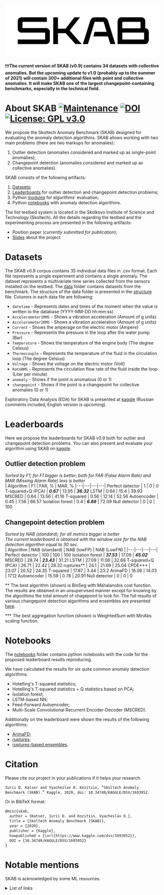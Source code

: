 ![skab](docs/pictures/skab.png)

❗️❗️❗️**The current version of SKAB (v0.9) contains 34 datasets with collective anomalies. But the upcoming update to v1.0 (probably up to the summer of 2021) will contain 300+ additional files with point and collective anomalies. It will make SKAB one of the largest changepoint-containing benchmarks, especially in the technical field.**

# About SKAB [![Maintenance](https://img.shields.io/badge/Maintained%3F-yes-green.svg)](https://github.com/waico/SKAB/graphs/commit-activity) [![DOI](https://img.shields.io/badge/DOI-10.34740/kaggle/dsv/1693952-blue.svg)](https://doi.org/10.34740/KAGGLE/DSV/1693952) [![License: GPL v3.0](https://img.shields.io/badge/License-GPL%20v3.0-green.svg)](https://www.gnu.org/licenses/gpl-3.0.html)
We propose the Skoltech Anomaly Benchmark (SKAB) designed for evaluating the anomaly detection algorithms. SKAB allows working with two main problems (there are two markups for anomalies):
1. Outlier detection (anomalies considered and marked up as single-point anomalies);
2. Changepoint detection (anomalies considered and marked up as collective anomalies).

SKAB consists of the following artifacts:
1. [Datasets](#datasets);
2. [Leaderboards](#leaderboards) for oultier detection and changepoint detection problems;
3. Python [modules](https://github.com/waico/SKAB/blob/master/utils/evaluating.py) for algorithms’ evaluation;
4. Python [notebooks](#notebooks) with anomaly detection algorithms.

The IIot testbed system is located in the Skolkovo Institute of Science and Technology (Skoltech).
All the details regarding the testbed and the experimenting process are presented in the following artifacts:
- Position paper (*currently submitted for publication*);
- [Slides](https://drive.google.com/open?id=1dHUevwPp6ftQCEKnRgB4KMp9oLBMSiDM) about the project.

<a name="datasets"></a>
# Datasets
The SKAB v0.9 corpus contains 35 individual data files in .csv format. Each file represents a single experiment and contains a single anomaly. The dataset represents a multivariate time series collected from the sensors installed on the testbed. The [data](data/) folder contains datasets from the benchmark. The structure of the data folder is presented in the [structure](./data/README.md) file. Columns in each data file are following:
- `datetime` - Represents dates and times of the moment when the value is written to the database (YYYY-MM-DD hh:mm:ss)
- `Accelerometer1RMS` - Shows a vibration acceleration (Amount of g units)
- `Accelerometer2RMS` - Shows a vibration acceleration (Amount of g units)
- `Current` - Shows the amperage on the electric motor (Ampere)
- `Pressure` - Represents the pressure in the loop after the water pump (Bar)
- `Temperature` - Shows the temperature of the engine body (The degree Celsius)
- `Thermocouple` - Represents the temperature of the fluid in the circulation loop (The degree Celsius)
- `Voltage` - Shows the voltage on the electric motor (Volt)
- `RateRMS` - Represents the circulation flow rate of the fluid inside the loop (Liter per minute)
- `anomaly` - Shows if the point is anomalous (0 or 1)
- `changepoint` - Shows if the point is a changepoint for collective anomalies (0 or 1)

Exploratory Data Analysis (EDA) for SKAB is presented at [kaggle](https://www.kaggle.com/newintown/eda-example) (Russian comments included, English version is upcoming).

<a name="leaderboards"></a>
# Leaderboards
Here we propose the leaderboards for SKAB v0.9 both for outlier and changepoint detection problems. You can also present and evaluate your algorithm using SKAB on [kaggle](https://www.kaggle.com/yuriykatser/skoltech-anomaly-benchmark-skab).

## Outlier detection problem
*Sorted by F1; for F1 bigger is better; both for FAR (False Alarm Rate) and MAR (Missing Alarm Rate) less is better*  
| Algorithm | F1 | FAR, % | MAR, %
|---|---|---|---|
Perfect detector | 1 | 0 | 0
T-squared+Q (PCA) | ***0.67*** | 13.95 | ***36.32***
LSTM | 0.64 | 15.4 | 39.93
MSCRED | 0.64 | 13.56 | 41.16
T-squared | 0.56 | 12.14 | 52.56
Autoencoder | 0.45 | 7.56 | 66.57
Isolation forest | 0.4 | ***6.86*** | 72.09
Null detector | 0  | 0 | 100

## Changepoint detection problem
*Sorted by NAB (standard); for all metrics bigger is better*  
*The current leaderboard is obtained with the window size for the NAB detection algorithm equal to 30 sec.*  
| Algorithm | NAB (standard) | NAB (lowFP) | NAB (LowFN) |
|---|---|---|---|
Perfect detector | 100 | 100 | 100 
Isolation forest | ***37.53*** | 17.09 | ***45.02***
MSCRED | 28.74 | ***23.43*** | 31.21
LSTM | 27.09 | 11.06 | 32.68
T-squared+Q (PCA) | 26.71 | 22.42 | 28.32
ruptures** | 24.1 | 21.69 | 25.04
CPDE*** | 23.07 | 20.52 | 24.35
T-squared | 17.87 | 3.44 | 23.2
ArimaFD | 16.06 | 14.03 | 17.12
Autoencoder | 15.59 | 0.78 | 20.91
Null detector | 0 | 0 | 0

** The best algorithm (shown) is BinSeg with Mahalanobis cost function. The results are obtained in an unsupervised manner except for knowing by the algorithms the total amount of chagepoint to look for. The full results of various changepoint detection algorithms and ensembles are presented [here](https://github.com/YKatser/CPDE).

*** The best aggregation function (shown) is WeightedSum with MinAbs scaling function.

<a name="notebooks"></a>
# Notebooks
The [notebooks](notebooks/) folder contains python notebooks with the code for the proposed leaderboard results reproducing.

We have calculated the results for six quite common anomaly detection algorithms:
- Hotelling's T-squared statistics;
- Hotelling's T-squared statistics + Q statistics based on PCA;
- Isolation forest;
- LSTM-based NN;
- Feed-Forward Autoencoder;
- Multi-Scale Convolutional Recurrent Encoder-Decoder (MSCRED).

Additionally on the leaderboard were shown the results of the following algorithms:
- [ArimaFD](https://github.com/waico/arimafd);
- [ruptures](https://github.com/deepcharles/ruptures);
- [ruptures-based ensembles](https://github.com/YKatser/CPDE).

# Citation
Please cite our project in your publications if it helps your research.
```
Iurii D. Katser and Vyacheslav O. Kozitsin, “Skoltech Anomaly Benchmark (SKAB).” Kaggle, 2020, doi: 10.34740/KAGGLE/DSV/1693952.
```
Or in BibTeX format:
```
@misc{skab,
  author = {Katser, Iurii D. and Kozitsin, Vyacheslav O.},
  title = {Skoltech Anomaly Benchmark (SKAB)},
  year = {2020},
  publisher = {Kaggle},
  howpublished = {\url{https://www.kaggle.com/dsv/1693952}},
  DOI = {10.34740/KAGGLE/DSV/1693952}
}
```

# Notable mentions
SKAB is acknowledged by some ML resources.
<details>
  <summary>List of links</summary>
  
  - [Anomaly Detection Learning Resources](https://github.com/yzhao062/anomaly-detection-resources#34-datasets)
  - [awesome-TS-anomaly-detection](https://github.com/rob-med/awesome-TS-anomaly-detection#benchmark-datasets)
  - [List of datasets for machine-learning research](https://en.wikipedia.org/wiki/List_of_datasets_for_machine-learning_research#Anomaly_data)
  - [paperswithcode.com](https://paperswithcode.com/dataset/skab)
  - [Google datasets](https://datasetsearch.research.google.com/search?query=skoltech%20anomaly%20benchmark&docid=IIIE4VWbqUKszygyAAAAAA%3D%3D)

</details>
